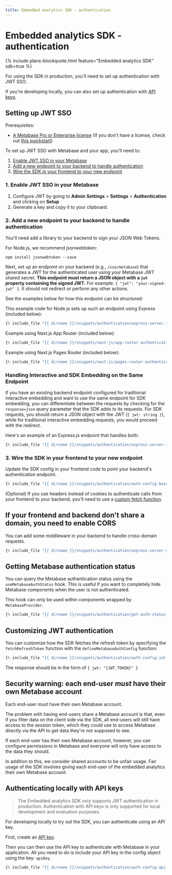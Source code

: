 ```yaml
---
title: Embedded analytics SDK - authentication
---
```


# Embedded analytics SDK - authentication

{% include plans-blockquote.html feature="Embedded analytics SDK" sdk=true %}

For using the SDK in production, you'll need to set up authentication with JWT SSO.

If you're developing locally, you can also set up authentication with [API keys](#authenticating-locally-with-api-keys).

## Setting up JWT SSO

Prerequisites:

- [A Metabase Pro or Enterprise license](https://www.metabase.com/pricing/) (If you don't have a license, check out [this quickstart](./quickstart.md))

To set up JWT SSO with Metabase and your app, you'll need to:

1. [Enable JWT SSO in your Metabase](#1-enable-jwt-sso-in-your-metabase)
2. [Add a new endpoint to your backend to handle authentication](#2-add-a-new-endpoint-to-your-backend-to-handle-authentication)
3. [Wire the SDK in your frontend to your new endpoint](#3-wire-the-sdk-in-your-frontend-to-your-new-endpoint)

### 1. Enable JWT SSO in your Metabase

1. Configure JWT by going to **Admin Settings** > **Settings** > **Authentication** and clicking on **Setup**
2. Generate a key and copy it to your clipboard.

### 2. Add a new endpoint to your backend to handle authentication

You'll need add a library to your backend to sign your JSON Web Tokens.

For Node.js, we recommend jsonwebtoken:

```
npm install jsonwebtoken --save
```

Next, set up an endpoint on your backend (e.g., `/sso/metabase`) that generates a JWT for the authenticated user using your Metabase JWT shared secret. **This endpoint must return a JSON object with a `jwt` property containing the signed JWT.** For example: `{ "jwt": "your-signed-jwt" }`. It should not redirect or perform any other actions.

See the examples below for how this endpoint can be structured:

This example code for Node.js sets up such an endpoint using Express (included below):

```js
{% include_file "{{ dirname }}/snippets/authentication/express-server.ts" %}
```

Example using Next.js App Router (included below):

```typescript
{% include_file "{{ dirname }}/snippets/next-js/app-router-authentication-api-route.ts" %}
```

Example using Next.js Pages Router (included below):

```typescript
{% include_file "{{ dirname }}/snippets/next-js/pages-router-authentication-api-route.ts" %}
```

### Handling Interactive and SDK Embedding on the Same Endpoint

If you have an existing backend endpoint configured for traditional interactive embedding and want to use the same endpoint for SDK embedding, you can differentiate between the requests by checking for the `response=json` query parameter that the SDK adds to its requests. For SDK requests, you should return a JSON object with the JWT (`{ jwt: string }`), while for traditional interactive embedding requests, you would proceed with the redirect.

Here's an example of an Express.js endpoint that handles both:

```typescript
{% include_file "{{ dirname }}/snippets/authentication/express-server-interactive-and-sdk.ts" %}
```

### 3. Wire the SDK in your frontend to your new endpoint

Update the SDK config in your frontend code to point your backend's authentication endpoint.

```js
{% include_file "{{ dirname }}/snippets/authentication/auth-config-base.tsx" snippet="example" %}
```

(Optional) If you use headers instead of cookies to authenticate calls from your frontend to your backend, you'll need to use a [custom fetch function](#customizing-jwt-authentication).

## If your frontend and backend don't share a domain, you need to enable CORS

You can add some middleware in your backend to handle cross-domain requests.

```js
{% include_file "{{ dirname }}/snippets/authentication/express-server-cors.ts" snippet="example" %}
```

## Getting Metabase authentication status

You can query the Metabase authentication status using the `useMetabaseAuthStatus` hook. This is useful if you want to completely hide Metabase components when the user is not authenticated.

This hook can only be used within components wrapped by `MetabaseProvider`.

```jsx
{% include_file "{{ dirname }}/snippets/authentication/get-auth-status.tsx" snippet="example" %}
```

## Customizing JWT authentication

You can customize how the SDK fetches the refresh token by specifying the `fetchRefreshToken` function with the `defineMetabaseAuthConfig` function:

```typescript
{% include_file "{{ dirname }}/snippets/authentication/auth-config-jwt.tsx" snippet="example" %}
```

The response should be in the form of `{ jwt: "{JWT_TOKEN}" }`

## Security warning: each end-user _must_ have their own Metabase account

Each end-user _must_ have their own Metabase account.

The problem with having end-users share a Metabase account is that, even if you filter data on the client side via the SDK, all end-users will still have access to the session token, which they could use to access Metabase directly via the API to get data they're not supposed to see.

If each end-user has their own Metabase account, however, you can configure permissions in Metabase and everyone will only have access to the data they should.

In addition to this, we consider shared accounts to be unfair usage. Fair usage of the SDK involves giving each end-user of the embedded analytics their own Metabase account.

## Authenticating locally with API keys

> The Embedded analytics SDK only supports JWT authentication in production. Authentication with API keys is only supported for local development and evaluation purposes.

For developing locally to try out the SDK, you can authenticate using an API key.

First, create an [API key](../../people-and-groups/api-keys.md).

Then you can then use the API key to authenticate with Metabase in your application. All you need to do is include your API key in the config object using the key: `apiKey`.

```typescript
{% include_file "{{ dirname }}/snippets/authentication/auth-config-api-key.tsx" %}
```
